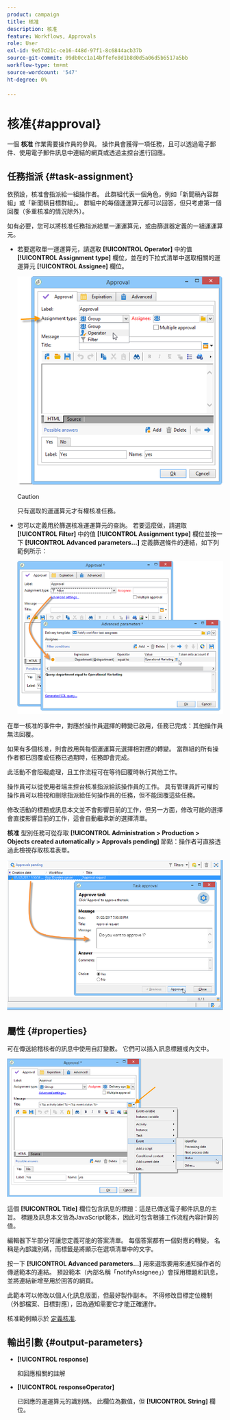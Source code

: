 ```yaml
---
product: campaign
title: 核准
description: 核准
feature: Workflows, Approvals
role: User
exl-id: 9e57d21c-ce16-448d-97f1-8c6844acb37b
source-git-commit: 09db0cc1a14bffefe8d1b8d0d5a06d5b6517a5bb
workflow-type: tm+mt
source-wordcount: '547'
ht-degree: 0%

---
```


# 核准{#approval}



一個 **核准** 作業需要操作員的參與。 操作員會獲得一項任務，且可以透過電子郵件、使用電子郵件訊息中連結的網頁或透過主控台進行回應。

## 任務指派 {#task-assignment}

依預設，核准會指派給一組操作者。 此群組代表一個角色，例如「新聞稿內容群組」或「新聞稿目標群組」。 群組中的每個運運算元都可以回答，但只考慮第一個回覆（多重核准的情況除外）。

如有必要，您可以將核准任務指派給單一運運算元，或由篩選器定義的一組運運算元。

* 若要選取單一運運算元，請選取 **[!UICONTROL Operator]** 中的值 **[!UICONTROL Assignment type]** 欄位，並在的下拉式清單中選取相關的運運算元 **[!UICONTROL Assignee]** 欄位。

  ![](assets/s_advuser_validation_box_assign.png)

  >[!CAUTION]
  >
  >只有選取的運運算元才有權核准任務。

* 您可以定義用於篩選核准運運算元的查詢。 若要這麼做，請選取 **[!UICONTROL Filter]** 中的值 **[!UICONTROL Assignment type]** 欄位並按一下 **[!UICONTROL Advanced parameters...]** 定義篩選條件的連結，如下列範例所示：

  ![](assets/s_advuser_validation_box_filter.png)

在單一核准的事件中，對應於操作員選擇的轉變已啟用，任務已完成：其他操作員無法回覆。

如果有多個核准，則會啟用與每個運運算元選擇相對應的轉變。 當群組的所有操作者都已回覆或任務已過期時，任務即會完成。

此活動不會阻礙處理，且工作流程可在等待回覆時執行其他工作。

操作員可以從使用者端主控台核准指派給該操作員的工作。 具有管理員許可權的操作員可以檢視和刪除指派給任何操作員的任務，但不能回覆這些任務。

修改活動的標題或訊息本文並不會影響目前的工作，但另一方面，修改可能的選擇會直接影響目前的工作，這會自動繼承新的選擇清單。

**核准** 型別任務可從存取 **[!UICONTROL Administration > Production > Objects created automatically > Approvals pending]** 節點：操作者可直接透過此檢視存取核准表單。

![](assets/s_advuser_validation_from_console.png)

## 屬性 {#properties}

可在傳送給稽核者的訊息中使用自訂變數。 它們可以插入訊息標題或內文中。

![](assets/edit_validation.png)

這個 **[!UICONTROL Title]** 欄位包含訊息的標題：這是已傳送電子郵件訊息的主旨。 標題及訊息本文皆為JavaScript範本，因此可包含根據工作流程內容計算的值。

編輯器下半部分可讓您定義可能的答案清單。 每個答案都有一個對應的轉變。 名稱是內部識別碼，而標籤是將顯示在選項清單中的文字。

按一下 **[!UICONTROL Advanced parameters...]** 用來選取要用來通知操作者的傳遞範本的連結。 預設範本（內部名稱「notifyAssignee」）會採用標題和訊息，並將連結新增至用於回答的網頁。

此範本可以修改以個人化訊息版面，但最好製作副本。 不得修改目標定位機制（外部檔案、目標對應），因為通知需要它才能正確運作。

核准範例顯示於 [定義核准](define-approvals.md).

## 輸出引數 {#output-parameters}

* **[!UICONTROL response]**

  和回應相關的註解

* **[!UICONTROL responseOperator]**

  已回應的運運算元的識別碼。 此欄位為數值，但 **[!UICONTROL String]** 欄位。
